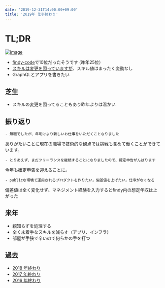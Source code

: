 ```yaml
---
date: '2019-12-31T14:00:00+09:00'
title: '2019年 仕事終わり'
---
```


# TL;DR

[![image](/yearly_contribution_tweet.jpg)](https://twitter.com/9renpoto/status/1211830790620762112)

- [findy-code](https://findy-code.io/)で10位だったそうです (昨年25位）
- [スキルは変更を図っていますが](https://9renpoto.win/2019/12/08/next-stack/)、スキル値はまったく変動なし
- GraphQLとアプリを書きたい

## 芝生

- スキルの変更を図ってることもあり昨年よりは温かい

## 振り返り

    - 無職でしたが、年明けより新しいお仕事をいただくことなりました

ありがたいことに現在の職場で技術的な観点では挑戦も含めて働くことができています。

    - とりあえず、まだフリーランスを継続することになりましたので、確定申告がんばります

今年も確定申告を迎えることに。

    - publicな環境で運用されるプロダクトを作りたい。偏差値を上げたい。仕事がなくなる

偏差値は全く変化せず、マネジメント経験を入力するとfindy内の想定年収は上がった

## 来年

- 親知らずを処理する
- 全く未着手なスキルを減らす（アプリ、インフラ）
- 部屋が手狭で辛いので何らかの手を打つ

## 過去

- [2018 年終わり](/entry/2018/12/31/2018-end/)
- [2017 年終わり](/entry/2017/12/31/2017-end/)
- [2016 年終わり](/entry/2017/01/01/2016/)
